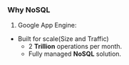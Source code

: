 ### Why NoSQL

1. Google App Engine:

* Built for scale(Size and Traffic)
  * 2 **Trillion** operations per month.
  * Fully managed **NoSQL** solution.
